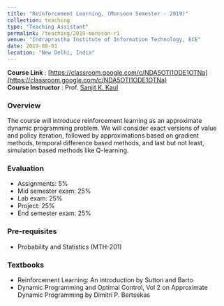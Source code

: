 ```yaml
---
title: "Reinforcement Learning, (Monsoon Semester - 2019)"
collection: teaching
type: "Teaching Assistant"
permalink: /teaching/2019-monsson-r1
venue: "Indraprastha Institute of Information Technology, ECE"
date: 2019-08-01
location: "New Delhi, India"
---
```


**Course Link** : [https://classroom.google.com/c/NDA5OTI1ODE1OTNa](https://classroom.google.com/c/NDA5OTI1ODE1OTNa)
<br>
**Course Instructor** : Prof. [Sanjit K. Kaul](https://sites.google.com/view/sanjitkkaul/)

### Overview

The course will introduce reinforcement learning as an approximate dynamic programming problem. We will consider exact versions of value and policy iteration, followed by approximations based on gradient methods, temporal difference based methods, and last but not least, simulation based methods like Q-learning.

### Evaluation

* Assignments: 5%
* Mid semester exam: 25%
* Lab exam: 25%
* Project: 25% 
* End semester exam: 25%

### Pre-requisites

* Probability and Statistics (MTH-201)

### Textbooks

* Reinforcement Learning: An introduction by Sutton and Barto
* Dynamic Programming and Optimal Control, Vol 2 on Approximate Dynamic Programming by Dimitri P. Bertsekas